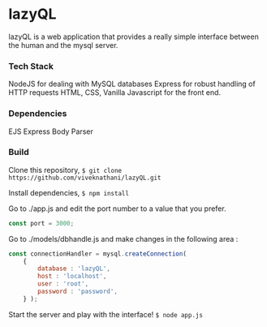 # lazyQL

lazyQL is a web application that provides a really simple interface between the human and the mysql server. 

### Tech Stack 

NodeJS for dealing with MySQL databases
Express for robust handling of HTTP requests
HTML, CSS, Vanilla Javascript for the front end.

### Dependencies

EJS
Express
Body Parser

### Build

Clone this repository, 
`$ git clone https://github.com/viveknathani/lazyQL.git`

Install dependencies, 
`$ npm install`

Go to ./app.js and edit the port number to a value that you prefer.
```javascript
const port = 3000; 
``` 

Go to ./models/dbhandle.js and make changes in the following area :
```javascript
const connectionHandler = mysql.createConnection( 
    {
        database : 'lazyQL',
        host : 'localhost',
        user : 'root',
        password : 'password',
    } );
``` 

Start the server and play with the interface!
`$ node app.js`





